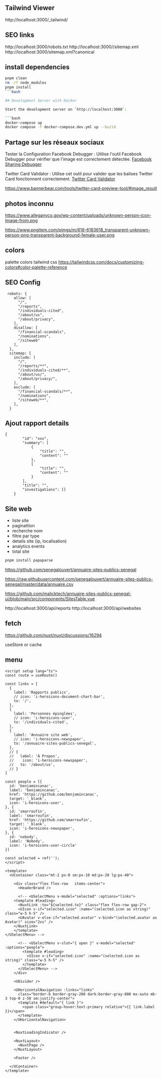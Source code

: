 ## Tailwind Viewer

http://localhost:3000/\_tailwind/

## SEO links

http://localhost:3000/robots.txt
http://localhost:3000//sitemap.xml
http://localhost:3000/sitemap.xml?canonical

## install dependencies

````bash
pnpm clean
rm -rf node_modules
pnpm install
```bash

## Development Server with Docker

Start the development server on `http://localhost:3000`:

```bash
docker-compose up
docker compose -f docker-compose.dev.yml up --build

````

## Partage sur les réseaux sociaux

Tester la Configuration
Facebook Debugger : Utilise l'outil Facebook Debugger pour vérifier que l'image est correctement détectée.
[Facebook Sharing Debugger](https://developers.facebook.com/tools/debug/)

Twitter Card Validator : Utilise cet outil pour valider que les balises Twitter Card fonctionnent correctement.
[Twitter Card Validator](https://cards-dev.twitter.com/validator)

https://www.bannerbear.com/tools/twitter-card-preview-tool/#image_result

## photos inconnu

https://www.alleganyco.gov/wp-content/uploads/unknown-person-icon-Image-from.png

https://www.pngitem.com/pimgs/m/618-6183618_transparent-unknown-person-png-transparent-background-female-user.png

## colors

palette colors tailwind css
https://tailwindcss.com/docs/customizing-colors#color-palette-reference

## SEO Config

```
 robots: {
    allow: [
      "/",
      "/reports",
      "/individuals-cited",
      "/about/us",
      "/about/privacy",
    ],
    disallow: [
      "/financial-scandals",
      "/nominations",
      "/siteweb"
    ],
  },
  sitemap: {
    include: [
      "/",
      "/reports/**",
      "/individuals-cited/**",
      "/about/us/",
      "/about/privacy/",
    ],
    exclude: [
      "/financial-scandals/**",
      "/nominations",
      "/siteweb/**",
    ],
  }
```

## Ajout rapport details

```
{
        "id": "xxx",
        "summary": [
            {
                "title": "",
                "content": ""
            },
            {
                "title": "",
                "content": ""
            }
        ],
        "title": "",
        "investigations": []
    }
```

## Site web

- liste site
- paginattion
- recherche nom
- filtre par type
- details site (ip, localisation)
- analytics events
- total site

```bash
pnpm install papaparse
```

https://github.com/senegalouvert/annuaire-sites-publics-senegal

https://raw.githubusercontent.com/senegalouvert/annuaire-sites-publics-senegal/master/data/annuaire.csv

https://github.com/malicktech/annuaire-sites-publics-senegal-ui/blob/main/src/components/SitesTable.vue

http://localhost:3000/api/reports
http://localhost:3000/api/websites

## fetch

https://github.com/nuxt/nuxt/discussions/16294

useStore or cache

## menu

```
<script setup lang="ts">
const route = useRoute()

const links = [
  {
    label: 'Rapports publics',
    // icon: 'i-heroicons-document-chart-bar',
    to: '/',
  },
  {
    label: 'Personnes épinglées',
    // icon: 'i-heroicons-user',
    to: '/individuals-cited',
  },
  {
    label: 'Annuaire site web',
    // icon: 'i-heroicons-newspaper',
    to: '/annuaire-sites-publics-senegal',
  },
  // {
  //   label: 'À Propos',
  //    icon: 'i-heroicons-newspaper',
  //   to: '/about/us',
  // }
]

const people = [{
  id: 'benjamincanac',
  label: 'benjamincanac',
  href: 'https://github.com/benjamincanac',
  target: '_blank',
  icon: 'i-heroicons-user',
}, {
  id: 'smarroufin',
  label: 'smarroufin',
  href: 'https://github.com/smarroufin',
  target: '_blank',
  icon: 'i-heroicons-newspaper',
}, {
  id: 'nobody',
  label: 'Nobody',
  icon: 'i-heroicons-user-circle'
}]

const selected = ref('');
</script>

<template>
  <UContainer class="mt-2 px-0 sm:px-10 md:px-20 lg:px-40">

    <div class="flex flex-row	items-center">
      <HeaderBrand />

      <!-- <USelectMenu v-model="selected" :options="links">
    <template #leading>
      <NuxtLink :to="${selected.to}" class="flex flex-row gap-2">
      <UIcon v-if="selected.icon" :name="(selected.icon as string)" class="w-5 h-5" />
      <UAvatar v-else-if="selected.avatar" v-bind="(selected.avatar as Avatar)" size="2xs" />
    </NuxtLink>
    </template>
</USelectMenu> -->

      <!-- <USelectMenu v-slot="{ open }" v-model="selected" :options="people">
        <template #leading>
          <UIcon v-if="selected.icon" :name="(selected.icon as string)" class="w-5 h-5" />
        </template>
      </USelectMenu> -->
    </div>

    <UDivider />

    <UHorizontalNavigation :links="links"
      class="border-b border-gray-200 dark:border-gray-800 mx-auto mb-3 top-0 z-50 sm:justify-center">
      <template #default="{ link }">
        <span class="group-hover:text-primary relative">{{ link.label }}</span>
      </template>
    </UHorizontalNavigation>


    <NuxtLoadingIndicator />

    <NuxtLayout>
      <NuxtPage />
    </NuxtLayout>

    <Footer />

  </UContainer>
</template>

```

